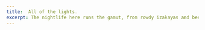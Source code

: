 ```yaml
---
title:  All of the lights.
excerpt: The nightlife here runs the gamut, from rowdy izakayas and beer bars, to red-light entertainment and the infamous Robot Restaurant.
---
```

